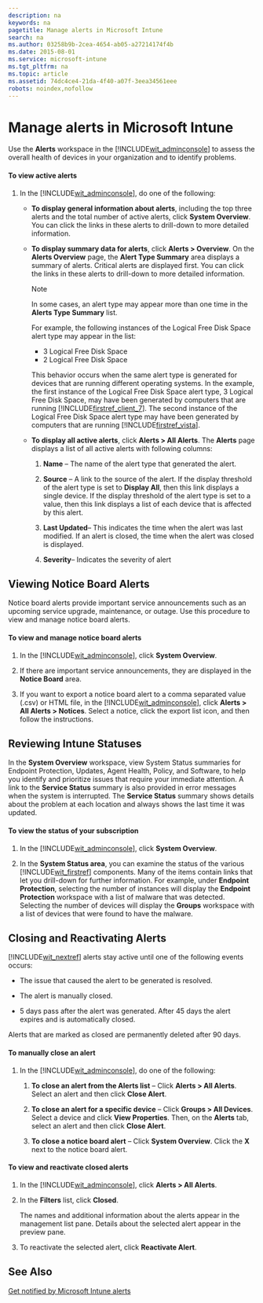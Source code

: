```yaml
---
description: na
keywords: na
pagetitle: Manage alerts in Microsoft Intune
search: na
ms.author: 03258b9b-2cea-4654-ab05-a27214174f4b
ms.date: 2015-08-01
ms.service: microsoft-intune
ms.tgt_pltfrm: na
ms.topic: article
ms.assetid: 74dc4ce4-21da-4f40-a07f-3eea34561eee
robots: noindex,nofollow
---
```

# Manage alerts in Microsoft Intune
Use the **Alerts** workspace in the [!INCLUDE[wit_adminconsole](../Token/wit_adminconsole_md.md)] to assess the overall health of devices in your organization and to identify problems.

#### To view active alerts

1. In the [!INCLUDE[wit_adminconsole](../Token/wit_adminconsole_md.md)], do one of the following:

   - **To display general information about alerts**, including the top three alerts and the total number of active alerts, click **System Overview**. You can click the links in these alerts to drill-down to more detailed information.

   - **To display summary data for alerts**, click **Alerts &gt; Overview**. On the **Alerts Overview** page, the **Alert Type Summary** area displays a summary of alerts. Critical alerts are displayed first. You can click the links in these alerts to drill-down to more detailed information.

      > [!NOTE]
      > In some cases, an alert type may appear more than one time in the **Alerts Type Summary** list.
      > 
      > For example, the following instances of the Logical Free Disk Space alert type may appear in the list:
      > 
      > - 3 Logical Free Disk Space
      > - 2 Logical Free Disk Space
      > 
      > This behavior occurs when the same alert type is generated for devices that are running different operating systems. In the example, the first instance of the Logical Free Disk Space alert type, 3 Logical Free Disk Space, may have been generated by computers that are running [!INCLUDE[firstref_client_7](../Token/firstref_client_7_md.md)]. The second instance of the Logical Free Disk Space alert type may have been generated by computers that are running [!INCLUDE[firstref_vista](../Token/firstref_vista_md.md)].

   - **To display all active alerts**, click **Alerts &gt; All Alerts**. The **Alerts** page displays a list of all active alerts with following columns:

      1. **Name** – The name of the alert type that generated the alert.

      2. **Source** – A link to the source of the alert. If the display threshold of the alert type is set to **Display All**, then this link displays a single device. If the display threshold of the alert type is set to a value, then this link displays a list of each device that is affected by this alert.

      3. **Last Updated**– This indicates the time when the alert was last modified. If an alert is closed, the time when the alert was closed is displayed.

      4. **Severity**– Indicates the severity of alert

## Viewing Notice Board Alerts
Notice board alerts provide important service announcements such as an upcoming service upgrade, maintenance, or outage. Use this procedure to view and manage notice board alerts.

#### To view and manage notice board alerts

1. In the [!INCLUDE[wit_adminconsole](../Token/wit_adminconsole_md.md)], click **System Overview**.

2. If there are important service announcements, they are displayed in the **Notice Board** area.

3. If you want to export a notice board alert to a comma separated value (.csv) or HTML file, in the [!INCLUDE[wit_adminconsole](../Token/wit_adminconsole_md.md)], click **Alerts &gt; All Alerts &gt; Notices**. Select a notice, click the export list icon, and then follow the instructions.

## Reviewing Intune Statuses
In the **System Overview** workspace, view System Status summaries for Endpoint Protection, Updates, Agent Health, Policy, and Software, to help you identify and prioritize issues that require your immediate attention. A link to the **Service Status** summary is also provided in error messages when the system is interrupted. The **Service Status** summary shows details about the problem at each location and always shows the last time it was updated.

#### To view the status of your subscription

1. In the [!INCLUDE[wit_adminconsole](../Token/wit_adminconsole_md.md)], click **System Overview**.

2. In the **System Status area**, you can examine the status of the various [!INCLUDE[wit_firstref](../Token/wit_firstref_md.md)] components. Many of the items contain links that let you drill-down for further information. For example, under **Endpoint Protection**, selecting the number of instances will display the **Endpoint Protection** workspace with a list of malware that was detected. Selecting the number of devices will display the **Groups** workspace with a list of devices that were found to have the malware.

## Closing and Reactivating Alerts
[!INCLUDE[wit_nextref](../Token/wit_nextref_md.md)] alerts stay active until one of the following events occurs:

- The issue that caused the alert to be generated is resolved.

- The alert is manually closed.

- 5 days pass after the alert was generated. After 45 days the alert expires and is automatically closed.

Alerts that are marked as closed are permanently deleted after 90 days.

#### To manually close an alert

1. In the [!INCLUDE[wit_adminconsole](../Token/wit_adminconsole_md.md)], do one of the following:

   1. **To close an alert from the Alerts list** – Click **Alerts &gt; All Alerts**. Select an alert and then click **Close Alert**.

   2. **To close an alert for a specific device** – Click **Groups &gt; All Devices**. Select a device and click **View Properties**. Then, on the **Alerts** tab, select an alert and then click **Close Alert**.

   3. **To close a notice board alert** – Click **System Overview**. Click the **X** next to the notice board alert.

#### To view and reactivate closed alerts

1. In the [!INCLUDE[wit_adminconsole](../Token/wit_adminconsole_md.md)], click **Alerts &gt; All Alerts**.

2. In the **Filters** list, click **Closed**.

   The names and additional information about the alerts appear in the management list pane. Details about the selected alert appear in the preview pane.

3. To reactivate the selected alert, click **Reactivate Alert**.

## See Also
[Get notified by Microsoft Intune alerts](../Topic/Get_notified_by_Microsoft_Intune_alerts.md)

